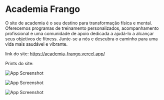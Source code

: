 
# Academia Frango




O site de academia é o seu destino para transformação física e mental. Oferecemos programas de treinamento personalizados, acompanhamento profissional e uma comunidade de apoio dedicada a ajudá-lo a alcançar seus objetivos de fitness. Junte-se a nós e descubra o caminho para uma vida mais saudável e vibrante.




link do site: https://academia-frango.vercel.app/

Prints do site:


![App Screenshot]([https://imgur.com/a/h1yVlDd]https://imgur.com/8QUgOEY)

![App Screenshot]([https://via.placeholder.com/468x300?text=App+Screenshot+Here](https://imgur.com/8QUgOEY))

![App Screenshot]([https://via.placeholder.com/468x300?text=App+Screenshot+Here](https://imgur.com/hB1a9o2))

